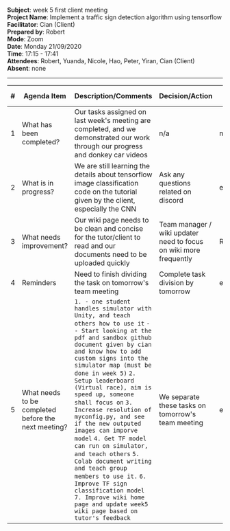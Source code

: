 **Subject**: week 5 first client meeting  
**Project Name**: Implement a traffic sign detection algorithm using tensorflow  
**Facilitator**: Cian (Client)  
**Prepared by**: Robert  
**Mode**: Zoom  
**Date**: Monday 21/09/2020  
**Time**: 17:15 - 17:41  
**Attendees**: Robert, Yuanda, Nicole, Hao, Peter, Yiran, Cian (Client)  
**Absent**: none

--- 

| #   | Agenda Item                                         | Description/Comments                                                                                                                                                                                                                                                                                                                                                                                                                                                                                                                                                                                                                                                                                                    | Decision/Action                                                   | Who?         | Items for escalation |
| --- | --------------------------------------------------- | ----------------------------------------------------------------------------------------------------------------------------------------------------------------------------------------------------------------------------------------------------------------------------------------------------------------------------------------------------------------------------------------------------------------------------------------------------------------------------------------------------------------------------------------------------------------------------------------------------------------------------------------------------------------------------------------------------------------------- | ----------------------------------------------------------------- | ------------ | -------------------- |
| 1   | What has been completed?                            | Our tasks assigned on last week's meeting are completed, and we demonstrated our work through our progress and donkey car videos                                                                                                                                                                                                                                                                                                                                                                                                                                                                                                                                                                                        | n/a                                                               | n/a          | n/a                  |
| 2   | What is in progress?                                | We are still learning the details about tensorflow image classification code on the tutorial given by the client, especially the CNN                                                                                                                                                                                                                                                                                                                                                                                                                                                                                                                                                                                    | Ask any questions related on discord                              | everyone     | n/a                  |
| 3   | What needs improvement?                             | Our wiki page needs to be clean and concise for the tutor/client to read and our documents need to be uploaded quickly                                                                                                                                                                                                                                                                                                                                                                                                                                                                                                                                                                                                  | Team manager / wiki updater need to focus on wiki more frequently | Robert,Yiran | n/a                  |
| 4   | Reminders                                           | Need to finish dividing the task on tomorrow's team meeting                                                                                                                                                                                                                                                                                                                                                                                                                                                                                                                                                                                                                                                             | Complete task division by tomorrow                                | everyone     | n/a                  |
| 5   | What needs to be completed before the next meeting? | `1. - one student handles simulator with Unity, and teach others how to use it`  `-- Start looking at the pdf and sandbox github document given by cian and know how to add custom signs into the simulator map (must be done in week 5)` `2. Setup leaderboard (Virtual race), aim is speed up, someone shall focus on` `3. Increase resolution of myconfig.py, and see if the new outputed images can imporve model` `4. Get TF model can run on simulator, and teach others` `5. Colab document writing and teach group members to use it.` `6. Improve TF sign classification model` `7. Improve wiki home page and update week5 wiki page based on tutor's feedback` | We separate these tasks on tomorrow's team meeting               | everyone     | n/a                  |